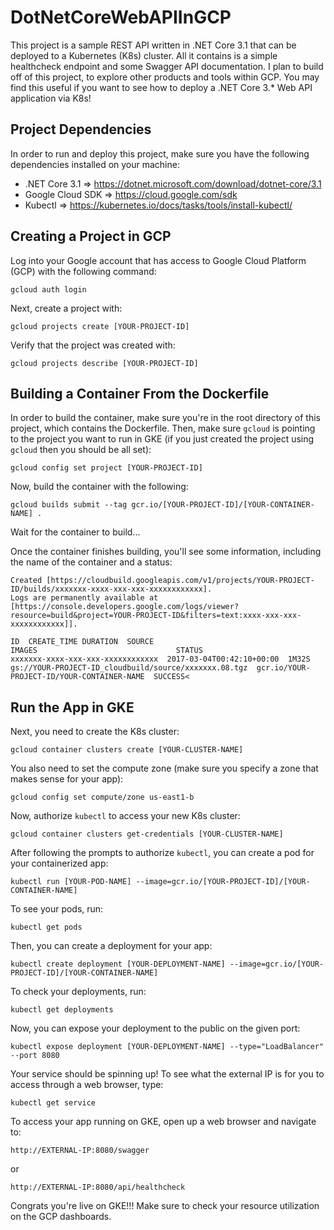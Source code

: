 # DotNetCoreWebAPIInGCP

This project is a sample REST API written in .NET Core 3.1 that can be deployed to a Kubernetes (K8s) cluster. All it contains
is a simple healthcheck endpoint and some Swagger API documentation. I plan to build off of this project, to explore other
products and tools within GCP. You may find this useful if you want to see how to deploy a .NET Core 3.* Web API application
via K8s!

## Project Dependencies

In order to run and deploy this project, make sure you have the following dependencies installed on your machine:

* .NET Core 3.1 => https://dotnet.microsoft.com/download/dotnet-core/3.1
* Google Cloud SDK => https://cloud.google.com/sdk
* Kubectl => https://kubernetes.io/docs/tasks/tools/install-kubectl/

## Creating a Project in GCP

Log into your Google account that has access to Google Cloud Platform (GCP) with the following command:

`gcloud auth login`

Next, create a project with:

`gcloud projects create [YOUR-PROJECT-ID]`

Verify that the project was created with:

`gcloud projects describe [YOUR-PROJECT-ID]`

## Building a Container From the Dockerfile

In order to build the container, make sure you're in the root directory of this project, which contains the Dockerfile. Then,
make sure `gcloud` is pointing to the project you want to run in GKE (if you just created the project using `gcloud` then you
should be all set):

`gcloud config set project [YOUR-PROJECT-ID]`

Now, build the container with the following:

`gcloud builds submit --tag gcr.io/[YOUR-PROJECT-ID]/[YOUR-CONTAINER-NAME] .`

Wait for the container to build...

Once the container finishes building, you'll see some information, including the name of the container and a status:

```
Created [https://cloudbuild.googleapis.com/v1/projects/YOUR-PROJECT-ID/builds/xxxxxxx-xxxx-xxx-xxx-xxxxxxxxxxxx].
Logs are permanently available at [https://console.developers.google.com/logs/viewer?resource=build&project=YOUR-PROJECT-ID&filters=text:xxxx-xxx-xxx-xxxxxxxxxxxx]].

ID  CREATE_TIME DURATION  SOURCE                                                     IMAGES                               STATUS
xxxxxxx-xxxx-xxx-xxx-xxxxxxxxxxxx  2017-03-04T00:42:10+00:00  1M32S     gs://YOUR-PROJECT-ID_cloudbuild/source/xxxxxxx.08.tgz  gcr.io/YOUR-PROJECT-ID/YOUR-CONTAINER-NAME  SUCCESS<
```

## Run the App in GKE

Next, you need to create the K8s cluster:

`gcloud container clusters create [YOUR-CLUSTER-NAME]`

You also need to set the compute zone (make sure you specify a zone that makes sense for your app):

`gcloud config set compute/zone us-east1-b`

Now, authorize `kubectl` to access your new K8s cluster:

`gcloud container clusters get-credentials [YOUR-CLUSTER-NAME]`

After following the prompts to authorize `kubectl`, you can create a pod for your containerized app:

`kubectl run [YOUR-POD-NAME] --image=gcr.io/[YOUR-PROJECT-ID]/[YOUR-CONTAINER-NAME]`

To see your pods, run:

`kubectl get pods`

Then, you can create a deployment for your app:

`kubectl create deployment [YOUR-DEPLOYMENT-NAME] --image=gcr.io/[YOUR-PROJECT-ID]/[YOUR-CONTAINER-NAME]`

To check your deployments, run:

`kubectl get deployments`

Now, you can expose your deployment to the public on the given port:

`kubectl expose deployment [YOUR-DEPLOYMENT-NAME] --type="LoadBalancer" --port 8080`

Your service should be spinning up! To see what the external IP is for you to access through a web browser, type:

`kubectl get service`

To access your app running on GKE, open up a web browser and navigate to:

`http://EXTERNAL-IP:8080/swagger`

or

`http://EXTERNAL-IP:8080/api/healthcheck`

Congrats you're live on GKE!!! Make sure to check your resource utilization on the GCP dashboards.
